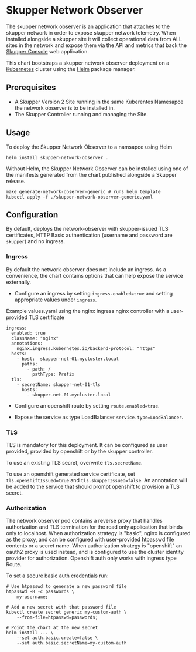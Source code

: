 # Skupper Network Observer

The skupper network observer is an application that attaches to the skupper
network in order to expose skupper network telemetry. When installed alongside
a skupper site it will collect operational data from ALL sites in the network
and expose them via the API and metrics that back the [Skupper
Console](https://github.com/skupperproject/skupper-console) web application.

This chart bootstraps a skupper network observer deployment on a
[Kubernetes](http://kubernetes.io) cluster using the [Helm](https://helm.sh)
package manager.

## Prerequisites

- A Skupper Version 2 Site running in the same Kuberentes Namesapce the network
observer is to be installed in.
- The Skupper Controller running and managing the Site.

## Usage

To deploy the Skupper Network Observer to a namsapce using Helm

```
helm install skupper-network-observer .
```

Without Helm, the Skupper Network Observer can be installed using one of the manifests generated from the chart published alongside a Skupper release.

```
make generate-network-observer-generic # runs helm template
kubectl apply -f ./skupper-network-observer-generic.yaml
```

## Configuration

By default, deploys the network-observer with skupper-issued TLS certificates,
HTTP Basic authentication (username and password are `skupper`) and no ingress.

### Ingress

By default the network-observer does not include an ingress. As a convenience,
the chart contains options that can help expose the service externally.

* Configure an ingress by setting `ingress.enabled=true` and setting appropriate
values under `ingress`.

Example values.yaml using the nginx ingress nginx controller with a
user-provided TLS certificate
```
ingress:
  enabled: true
  className: "nginx"
  annotations:
    nginx.ingress.kubernetes.io/backend-protocol: "https"
  hosts:
    - host:  skupper-net-01.mycluster.local
      paths:
        - path: /
          pathType: Prefix
  tls:
    - secretName: skupper-net-01-tls
      hosts:
        - skupper-net-01.mycluster.local
```

* Configure an openshift route by setting `route.enabled=true`.

* Expose the service as type LoadBalancer `service.type=LoadBalancer`.

### TLS

TLS is mandatory for this deployment. It can be configured as user provided, provided
by openshift or by the skupper controller.

To use an existing TLS secret, overwrite `tls.secretName`.

To use an openshift generated service certificate, set
`tls.openshiftIssued=true` and `tls.skupperIssued=false`. An annotation will be
added to the service that should prompt openshift to provision a TLS secret.

### Authorization

The network observer pod contains a reverse proxy that handles authorization
and TLS termination for the read only application that binds only to localhost.
When authorization strategy is "basic", nginx is configured as the proxy, and
can be configured with user-provided htpasswd file contents or a secret name.
When authorization strategy is "openshift" an oauth2 proxy is used instead, and
is configured to use the cluster identity provider for authorization. Openshift
auth only works with ingress type Route.

To set a secure basic auth credentials run:
```
# Use htpasswd to generate a new password file
htpasswd -B -c passwords \
    my-username;

# Add a new secret with that password file
kubectl create secret generic my-custom-auth \
    --from-file=htpasswd=passwords;

# Point the chart at the new secret
helm install ... \
    --set auth.basic.create=false \
    --set auth.basic.secretName=my-custom-auth
```
